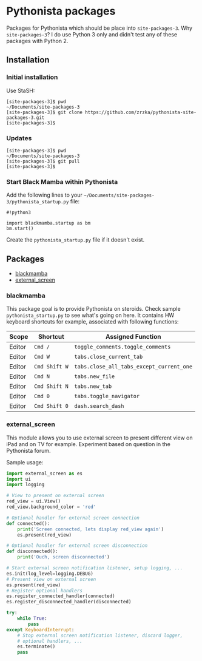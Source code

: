 # Pythonista packages

Packages for Pythonista which should be place into `site-packages-3`. Why
`site-packages-3`? I do use Python 3 only and didn't test any of these
packages with Python 2.

## Installation

### Initial installation

Use StaSH:

```
[site-packages-3]$ pwd
~/Documents/site-packages-3
[site-packages-3]$ git clone https://github.com/zrzka/pythonista-site-packages-3.git
[site-packages-3]$
```

### Updates

```
[site-packages-3]$ pwd
~/Documents/site-packages-3
[site-packages-3]$ git pull
[site-packages-3]$ 
```

### Start Black Mamba within Pythonista

Add the following lines to your `~/Documents/site-packages-3/pythonista_startup.py` file:

```
#!python3

import blackmamba.startup as bm
bm.start()
```

Create the `pythonista_startup.py` file if it doesn't exist.

## Packages

* [blackmamba](#blackmamba)
* [external_screen](#external_screen)

### blackmamba

This package goal is to provide Pythonista on steroids. Check sample
`pythonista_startup.py` to see what's going on here. It contains HW keyboard
shortcuts for example, associated with following functions:

| Scope  | Shortcut       | Assigned Function                               |
|--------|----------------|-------------------------------------------------|
| Editor | `Cmd /`        | `toggle_comments.toggle_comments`               |
| Editor | `Cmd W`        | `tabs.close_current_tab`                        |
| Editor | `Cmd Shift W`  | `tabs.close_all_tabs_except_current_one`        |
| Editor | `Cmd N`        | `tabs.new_file`                                 |
| Editor | `Cmd Shift N`  | `tabs.new_tab`                                  |
| Editor | `Cmd 0`        | `tabs.toggle_navigator`                         |
| Editor | `Cmd Shift 0`  | `dash.search_dash`                              |

### external_screen

This module allows you to use external screen to present different view on
iPad and on TV for example. Experiment based on question in the Pythonista
forum.

Sample usage:

```python
import external_screen as es
import ui
import logging

# View to present on external screen
red_view = ui.View()
red_view.background_color = 'red'

# Optional handler for external screen connection
def connected():
    print('Screen connected, lets display red_view again')
    es.present(red_view)

# Optional handler for external screen disconnection
def disconnected():
    print('Ouch, screen disconnected')

# Start external screen notification listener, setup logging, ...
es.init(log_level=logging.DEBUG)
# Present view on external screen
es.present(red_view)
# Register optional handlers
es.register_connected_handler(connected)
es.register_disconnected_handler(disconnected)

try:
    while True:
        pass
except KeyboardInterrupt:
    # Stop external screen notification listener, discard logger,
    # optional handlers, ...
    es.terminate()
    pass
```


